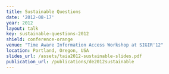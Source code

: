 ```yaml
---
title: Sustainable Questions
date: '2012-08-17'
year: 2012
layout: talk
key: sustainable-questions-2012
shield: conference-orange
venue: "Time Aware Information Access Workshop at SIGIR'12"
location: Portland, Oregon, USA
slides_url: /assets/taia2012-sustainable-slides.pdf
publication_url: /publications/de2012sustainable
---
```

